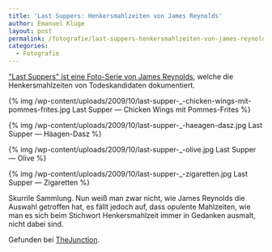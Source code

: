 ```yaml
---
title: 'Last Suppers: Henkersmahlzeiten von James Reynolds'
author: Emanuel Kluge
layout: post
permalink: /fotografie/last-suppers-henkersmahlzeiten-von-james-reynolds/
categories:
  - Fotografie
---
```


["Last Suppers" ist eine Foto-Serie von James Reynolds][jwgreynolds], welche die Henkersmahlzeiten von Todeskandidaten dokumentiert.

{% img /wp-content/uploads/2009/10/last-supper-_-chicken-wings-mit-pommes-frites.jpg Last Supper &mdash; Chicken Wings mit Pommes-Frites %}

{% img /wp-content/uploads/2009/10/last-supper-_-haeagen-dasz.jpg Last Supper &mdash; Häagen-Dasz %}

{% img /wp-content/uploads/2009/10/last-supper-_-olive.jpg Last Supper &mdash; Olive %}

{% img /wp-content/uploads/2009/10/last-supper-_-zigaretten.jpg Last Supper &mdash; Zigaretten %}

Skurrile Sammlung. Nun weiß man zwar nicht, wie James Reynolds die Auswahl getroffen hat, es fällt jedoch auf, dass opulente Mahlzeiten, wie man es sich beim Stichwort Henkersmahlzeit immer in Gedanken ausmalt, nicht dabei sind.

Gefunden bei [TheJunction][thejunction].

[jwgreynolds]: http://www.jwgreynolds.co.uk/index.php?/last-suppers/
[thejunction]: http://www.thejunction.de/impulse/2009/10/26/last-suppers-—-james-reynolds-0013422
